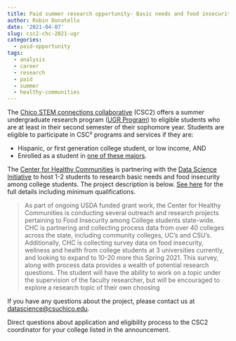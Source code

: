 ```yaml
---
title: Paid summer research opportunity- Basic needs and food insecurity among college students
author: Robin Donatello
date: '2021-04-07'
slug: csc2-chc-2021-ugr
categories:
  - paid-opportunity
tags:
  - analysis
  - career
  - research
  - paid
  - summer
  - healthy-communities
---
```



The [Chico STEM connections collaborative](https://www.csuchico.edu/stemconnections/) (CSC2) offers a summer undergraduate research program ([UGR Program](https://www.csuchico.edu/stemconnections/undergraduate-research.shtml)) to eligible students who are at least in their second semester of their sophomore year.  Students are eligible to participate in CSC² programs and services if they are: 

* Hispanic, or first generation college student, or low income, AND
* Enrolled as a student in [one of these majors](https://www.csuchico.edu/stemconnections/services-and-eligibility.shtml). 

The [Center for Healthy Communities](https://www.csuchico.edu/chc/) is partnering with the [Data Science Initiative](https://www.csuchico.edu/datascience) to host 1-2 students to research basic needs and food insecurity among college students. The project description is below. [See here](https://csuchico.box.com/s/7mz1milkinb4eiiovh9tfajufc0zg0l0) for the full details including minimum qualifications. 

> As part of ongoing USDA funded grant work, the Center for Healthy Communities is conducting several outreach and research projects pertaining to Food Insecurity among College students state-wide. CHC is partnering and collecting process data from over 40 colleges across the state, including community colleges, UC’s and CSU’s. Additionally, CHC is collecting survey data on food insecurity, wellness and health from college students at 3 universities currently, and looking to expand to 10-20 more this Spring 2021. This survey, along with process data provides a wealth of potential research questions. The student will have the ability to work on a topic under the supervision of the faculty researcher, but will be encouraged to explore a research topic of their own choosing


If you have any questions about the project, please contact us at  datascience@csuchico.edu. 

Direct questions about application and eligibility process to the CSC2 coordinator for your college listed in the announcement. 



